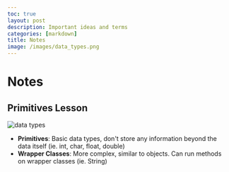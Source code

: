 ```yaml
---
toc: true
layout: post
description: Important ideas and terms
categories: [markdown]
title: Notes
image: /images/data_types.png
---
```

# Notes

## Primitives Lesson
![data types]({{site.baseurl}}/images/data_types.png)
- **Primitives**: Basic data types, don't store any information beyond the data itself (ie. int, char, float, double)
- **Wrapper Classes**: More complex, similar to objects. Can run methods on wrapper classes (ie. String)